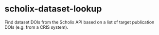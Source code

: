 # scholix-dataset-lookup
Find dataset DOIs from the Scholix API based on a list of target publication DOIs (e.g. from a CRIS system).
